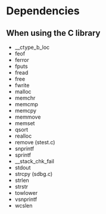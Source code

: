 Dependencies
===

When using the C library
---

* __ctype_b_loc
* feof
* ferror
* fputs
* fread
* free
* fwrite
* malloc
* memchr
* memcmp
* memcpy
* memmove
* memset
* qsort
* realloc
* remove (stest.c)
* snprintf
* sprintf
* __stack_chk_fail
* stdout
* strcpy (sdbg.c)
* strlen
* strstr
* towlower
* vsnprintf
* wcslen

